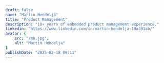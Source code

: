 ```yaml
---
draft: false
name: "Martin Hendelja"
title: "Product Management"
description: "10+ years of embedded product management experience."
linkedin: "https://www.linkedin.com/in/martin-hendelja-19a391ab/"
avatar: {
    src: "/mh.jpg",
    alt: "Martin Hendelja"
}
publishDate: "2025-02-18 09:11"
---
```

